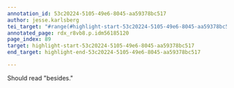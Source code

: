 ```yaml
---
annotation_id: 53c20224-5105-49e6-8045-aa59378bc517
author: jesse.karlsberg
tei_target: "#range(#highlight-start-53c20224-5105-49e6-8045-aa59378bc517, #highlight-end-53c20224-5105-49e6-8045-aa59378bc517)"
annotated_page: rdx_r8vb8.p.idm56185120
page_index: 89
target: highlight-start-53c20224-5105-49e6-8045-aa59378bc517
end_target: highlight-end-53c20224-5105-49e6-8045-aa59378bc517

---
```

Should read "besides."